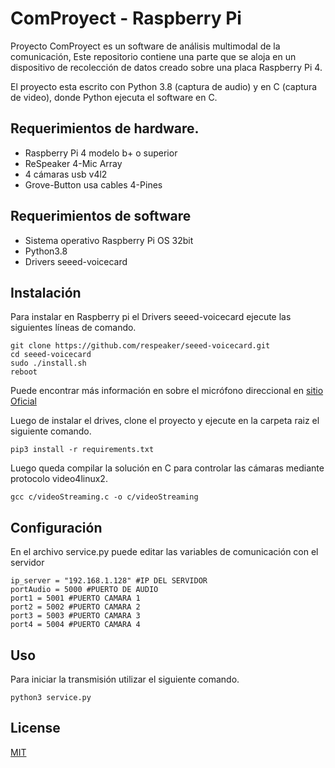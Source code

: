 # ComProyect - Raspberry Pi

Proyecto ComProyect es un software de análisis multimodal de la comunicación, Este repositorio contiene una parte que se aloja en un dispositivo de recolección de datos creado sobre una placa Raspberry Pi 4.

El proyecto esta escrito con Python 3.8 (captura de audio) y en C (captura de video), donde Python ejecuta el software en C.

## Requerimientos de hardware.

- Raspberry Pi 4 modelo b+ o superior
- ReSpeaker 4-Mic Array
- 4 cámaras usb v4l2
- Grove-Button usa cables 4-Pines

## Requerimientos de software

- Sistema operativo Raspberry Pi OS 32bit
- Python3.8
- Drivers seeed-voicecard

## Instalación

Para instalar en Raspberry pi el Drivers seeed-voicecard ejecute las siguientes líneas de comando.
```
git clone https://github.com/respeaker/seeed-voicecard.git
cd seeed-voicecard
sudo ./install.sh
reboot
```
Puede encontrar más información en sobre el micrófono direccional en [sitio Oficial](https://wiki.seeedstudio.com/ReSpeaker_4_Mic_Array_for_Raspberry_Pi/)

Luego de instalar el drives, clone el proyecto y ejecute en la carpeta raiz el siguiente comando.
```
pip3 install -r requirements.txt
```

Luego queda compilar la solución en C para controlar las cámaras mediante protocolo video4linux2.
```
gcc c/videoStreaming.c -o c/videoStreaming
```
## Configuración

En el archivo service.py puede editar las variables de comunicación con el servidor
```
ip_server = "192.168.1.128" #IP DEL SERVIDOR
portAudio = 5000 #PUERTO DE AUDIO
port1 = 5001 #PUERTO CAMARA 1
port2 = 5002 #PUERTO CAMARA 2
port3 = 5003 #PUERTO CAMARA 3
port4 = 5004 #PUERTO CAMARA 4
```

## Uso

Para iniciar la transmisión utilizar el siguiente comando.

```
python3 service.py
```

## License
[MIT](https://choosealicense.com/licenses/mit/)

